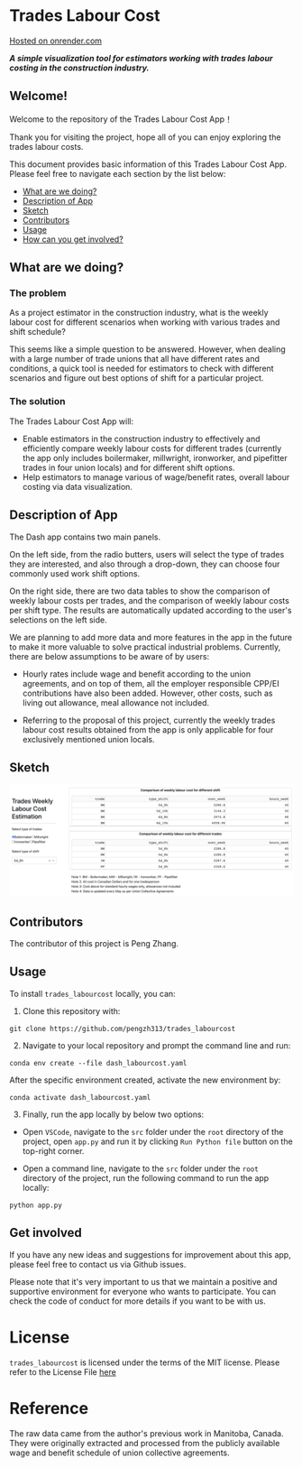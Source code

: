 # Trades Labour Cost

[Hosted on onrender.com](https://trades-labour-cost.onrender.com/)

***A simple visualization tool for estimators working with trades labour costing in the construction industry.***

## Welcome!

Welcome to the repository of the Trades Labour Cost App！

Thank you for visiting the project, hope all of you can enjoy exploring the trades labour costs.

This document provides basic information of this Trades Labour Cost App. Please feel free to navigate each section by the list below:

-   [What are we doing?](#what-are-we-doing)
-   [Description of App](#description-of-app)
-   [Sketch](#sketch)
-   [Contributors](#contributors)
-   [Usage](#usage)
-   [How can you get involved?](#get-involved)

## What are we doing?

### The problem

As a project estimator in the construction industry, what is the weekly labour cost for different scenarios when working with various trades and shift schedule?

This seems like a simple question to be answered. However, when dealing with a large number of trade unions that all have different rates and conditions, a quick tool is needed for estimators to check with different scenarios and figure out best options of shift for a particular project.

### The solution

The Trades Labour Cost App will:

-   Enable estimators in the construction industry to effectively and efficiently compare weekly labour costs for different trades (currently the app only includes boilermaker, millwright, ironworker, and pipefitter trades in four union locals) and for different shift options.
-   Help estimators to manage various of wage/benefit rates, overall labour costing via data visualization.

## Description of App

The Dash app contains two main panels.

On the left side, from the radio butters, users will select the type of trades they are interested, and also through a drop-down, they can choose four commonly used work shift options.

On the right side, there are two data tables to show the comparison of weekly labour costs per trades, and the comparison of weekly labour costs per shift type. The results are automatically updated according to the user's selections on the left side.

We are planning to add more data and more features in the app in the future to make it more valuable to solve practical industrial problems. Currently, there are below assumptions to be aware of by users:

-   Hourly rates include wage and benefit according to the union agreements, and on top of them, all the employer responsible CPP/EI contributions have also been added. However, other costs, such as living out allowance, meal allowance not included.

-   Referring to the proposal of this project, currently the weekly trades labour cost results obtained from the app is only applicable for four exclusively mentioned union locals.

## Sketch

<img src="img/dash_design_version1.png"/>

## Contributors

The contributor of this project is Peng Zhang.

## Usage

To install `trades_labourcost` locally, you can:

1.  Clone this repository with:

<!-- -->

    git clone https://github.com/pengzh313/trades_labourcost

2.  Navigate to your local repository and prompt the command line and run:

<!-- -->

    conda env create --file dash_labourcost.yaml

After the specific environment created, activate the new environment by:

    conda activate dash_labourcost.yaml

3.  Finally, run the app locally by below two options:

-   Open `VSCode`, navigate to the `src` folder under the `root` directory of the project, open `app.py` and run it by clicking `Run Python file` button on the top-right corner.

-   Open a command line, navigate to the `src` folder under the `root` directory of the project, run the following command to run the app locally:

<!-- -->

    python app.py

## Get involved

If you have any new ideas and suggestions for improvement about this app, please feel free to contact us via Github issues.

Please note that it's very important to us that we maintain a positive and supportive environment for everyone who wants to participate. You can check the code of conduct for more details if you want to be with us.

# License

`trades_labourcost` is licensed under the terms of the MIT license. Please refer to the License File [here](https://github.com/UBC-MDS/nba_player_stat/blob/main/LICENSE)

# Reference

The raw data came from the author's previous work in Manitoba, Canada. They were originally extracted and processed from the publicly available wage and benefit schedule of union collective agreements.
